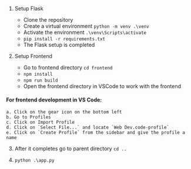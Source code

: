 1. Setup Flask
    - Clone the repository   
    - Create a virtual environment `python -m venv .\venv `    
    - Activate the environment `.\venv\Scripts\activate`    
    - `pip install -r requirements.txt`    
    - The Flask setup is completed   

2. Setup Frontend
    - Go to frontend directory `cd frontend`
    - `npm install`
    - `npm run build`
    - Open the frontend directory in VSCode to work with the frontend

#### For frontend development in VS Code:
    a. Click on the gear icon on the bottom left
    b. Go to Profiles
    c. Click on Import Profile
    d. Click on `Select File...` and locate `Web Dev.code-profile`
    e. Click on `Create Profile` from the sidebar and give the profile a name

3. After it completes go to parent directory `cd ..`

4. `python .\app.py`
